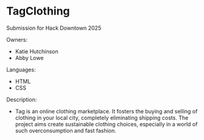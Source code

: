 # TagClothing
Submission for Hack Downtown 2025

Owners:
- Katie Hutchinson
- Abby Lowe

Languages:
- HTML
- CSS

Description:
- Tag is an online clothing marketplace. It fosters the buying and selling of clothing in your local city, completely eliminating shipping costs. The project aims create sustainable clothing choices, especially in a world of such overconsumption and fast fashion.
